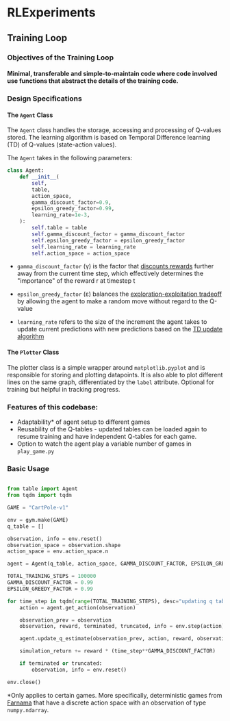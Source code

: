# RLExperiments

## Training Loop

### Objectives of the Training Loop

#### Minimal, transferable and simple-to-maintain code where code involved use functions that abstract the details of the training code.

### Design Specifications

#### The `Agent` Class
The `Agent` class handles the storage, accessing and processing of Q-values stored. The learning algorithm is based on Temporal Difference learning (TD) of Q-values (state-action values). 

The `Agent` takes in the following parameters:

```py
class Agent:
    def __init__(
        self,
        table,
        action_space,
        gamma_discount_factor=0.9,
        epsilon_greedy_factor=0.99,
        learning_rate=1e-3,
    ):
        self.table = table
        self.gamma_discount_factor = gamma_discount_factor
        self.epsilon_greedy_factor = epsilon_greedy_factor
        self.learning_rate = learning_rate
        self.action_space = action_space
```

- `gamma_discount_factor` (γ) is the factor that [discounts rewards](https://en.wikipedia.org/wiki/Reinforcement_learning#State-value_function) further away from the current time step, which effectively determines the "importance" of the reward r at timestep t

- `epsilon_greedy_factor` (ε) balances the [exploration-exploitation tradeoff](https://en.wikipedia.org/wiki/Exploration-exploitation_dilemma) by allowing the agent to make a random move without regard to the Q-value

- `learning_rate` refers to the size of the increment the agent takes to update current predictions with new predictions based on the [TD update algorithm](https://en.wikipedia.org/wiki/Temporal_difference_learning) 

#### The `Plotter` Class
The plotter class is a simple wrapper around `matplotlib.pyplot` and is responsible for storing and plotting datapoints. It is also able to plot different lines on the same graph, differentiated by the `label` attribute. Optional for training but helpful in tracking progress.


### Features of this codebase:

- Adaptability* of agent setup to different games
- Reusability of the Q-tables - updated tables can be loaded again to resume training and have independent Q-tables for each game.
- Option to watch the agent play a variable number of games in `play_game.py`


### Basic Usage

```py

from table import Agent
from tqdm import tqdm

GAME = "CartPole-v1"

env = gym.make(GAME)
q_table = []

observation, info = env.reset()
observation_space = observation.shape
action_space = env.action_space.n

agent = Agent(q_table, action_space, GAMMA_DISCOUNT_FACTOR, EPSILON_GREEDY_FACTOR)

TOTAL_TRAINING_STEPS = 100000
GAMMA_DISCOUNT_FACTOR = 0.99
EPSILON_GREEDY_FACTOR = 0.99

for time_step in tqdm(range(TOTAL_TRAINING_STEPS), desc="updating q tables"):
    action = agent.get_action(observation)

    observation_prev = observation
    observation, reward, terminated, truncated, info = env.step(action)

    agent.update_q_estimate(observation_prev, action, reward, observation)

    simulation_return += reward * (time_step**GAMMA_DISCOUNT_FACTOR)

    if terminated or truncated:
        observation, info = env.reset()

env.close()
```

*Only applies to certain games. More specifically, deterministic games from [Farnama](https://gymnasium.farama.org/) that have a discrete action space with an observation of type `numpy.ndarray`.